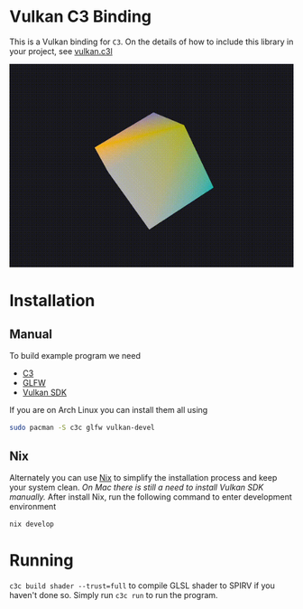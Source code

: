 # Vulkan C3 Binding

This is a Vulkan binding for `C3`.
On the details of how to include this library in your project, see [vulkan.c3l](./lib/vulkan.c3l/README.md)

![](./readme/cube.gif)

# Installation

## Manual

To build example program we need
- [C3](https://c3-lang.org)
- [GLFW](https://www.glfw.org)
- [Vulkan SDK](https://vulkan.lunarg.com/sdk/home)

If you are on Arch Linux you can install them all using
```sh
sudo pacman -S c3c glfw vulkan-devel
```

## Nix

Alternately you can use [Nix](https://nixos.org) to simplify
the installation process and keep your system clean. *On Mac there is still a need to install Vulkan SDK manually.*
After install Nix, run the following command to enter development environment
```sh
nix develop
```

# Running
`c3c build shader --trust=full` to compile GLSL shader to SPIRV if you haven't done so.
Simply run `c3c run` to run the program.
